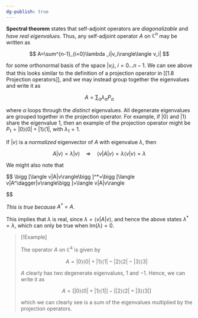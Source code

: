 ```yaml
---
dg-publish: true
---
```

**Spectral theorem** states that self-adjoint operators are _diagonalizable_ and _have real eigenvalues_. Thus, any self-adjoint operator $A$ on $\mathbb{C} ^n$ may be written as

$$ A=\sum^{n-1}_{i=0}\lambda _i|v_i\rangle\langle v_i| $$

for some orthonormal basis of the space $|v_i\rangle$, $i=0\dots n-1$. We can see above that this looks similar to the definition of a projection operator in [[1.8 Projection operators]], and we may instead group together the eigenvalues and write it as

$$ A=\sum_{\alpha}\lambda_\alpha P_\alpha $$

where $\alpha$ loops through the _distinct_ eigenvalues. All degenerate eigenvalues are grouped together in the projection operator. For example, if $|0\rangle$ and $|1\rangle$ share the eigenvalue $1$, then an example of the projection operator might be $P_1=|0\rangle\langle0|+|1\rangle\langle1|$, with $\lambda_1=1$.

If $|v\rangle$ is a _normalized_ eigenvector of $A$ with eigenvalue $\lambda$, then

$$ A|v\rangle=\lambda |v\rangle \quad \Rightarrow \quad \langle v|A|v\rangle=\lambda \langle v|v\rangle=\lambda $$

We might also note that

$$ \bigg [\langle v|A|v\rangle\bigg ]^*=\bigg [\langle v|A^\dagger|v\rangle\bigg ]=\langle v|A|v\rangle

$$

*This is true because $A^\dagger =A$.*

This implies that $\lambda$ is real, since $\lambda =\langle v|A|v\rangle$, and hence the above states $\lambda^*=\lambda$, which can only be true when $\text{Im}(\lambda)=0$.

> [!Example]
> 
> The operator $A$ on $\mathbb{C} ^4$ is given by
> 
> $$ A=|0\rangle\langle0|+|1\rangle\langle1|-|2\rangle\langle2|-|3\rangle\langle3| $$
> 
> $A$ clearly has two degenerate eigenvalues, $1$ and $-1$. Hence, we can write it as
> 
> $$ A=\bigg [|0\rangle\langle0|+|1\rangle\langle1|\bigg]-\bigg [|2\rangle\langle2|+|3\rangle\langle3|\bigg ] $$
> 
> which we can clearly see is a sum of the eigenvalues multiplied by the projection operators.
> 
